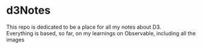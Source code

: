 # d3Notes
This repo is dedicated to be a place for all my notes about D3.   
Everything is based, so far, on my learnings on Observable, including all the images
